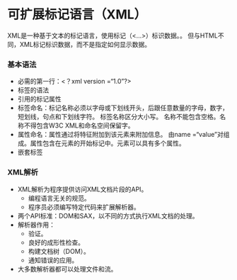 # 可扩展标记语言（XML）

XML是一种基于文本的标记语言，使用标记（<...>）标识数据。。 但与HTML不同，XML标记标识数据，而不是指定如何显示数据。

### 基本语法
* 必需的第一行：<？xml version =“1.0”?>
* 标签的语法
* 引用的标记属性
* 标签命名：标记名称必须以字母或下划线开头，后跟任意数量的字母，数字，短划线，句点和下划线字符。 标签名称区分大小写。 名称不能包含空格。名称不得包含W3C XML和命名空间保留字。
* 属性命名：属性通过将特征附加到该元素来附加信息。 由name =“value”对组成。属性包含在元素的开始标记中。元素可以具有多个属性。
* 嵌套标签

### XML解析

* XML解析为程序提供访问XML文档片段的API。
  * 编程语言无关的规范。
  * 程序员必须编写特定代码来扩展解析器。 
* 两个API标准：DOM和SAX，以不同的方式执行XML文档的处理。 
* 解析器作用：
  * 验证。
  * 良好的成形性检查。
  * 构建文档树（DOM）。
  * 通知错误的应用。 
* 大多数解析器都可以处理文件和流。